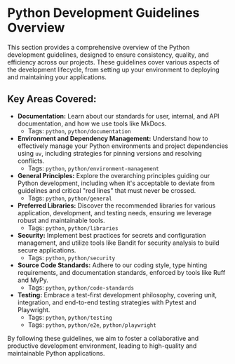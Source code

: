 # Python Development Guidelines Overview

This section provides a comprehensive overview of the Python development guidelines, designed to ensure consistency, quality, and efficiency across our projects. These guidelines cover various aspects of the development lifecycle, from setting up your environment to deploying and maintaining your applications.

## Key Areas Covered:

*   **Documentation:** Learn about our standards for user, internal, and API documentation, and how we use tools like MkDocs.
    *   Tags: `python`, `python/documentation`
*   **Environment and Dependency Management:** Understand how to effectively manage your Python environments and project dependencies using `uv`, including strategies for pinning versions and resolving conflicts.
    *   Tags: `python`, `python/environment-management`
*   **General Principles:** Explore the overarching principles guiding our Python development, including when it's acceptable to deviate from guidelines and critical "red lines" that must never be crossed.
    *   Tags: `python`, `python/general`
*   **Preferred Libraries:** Discover the recommended libraries for various application, development, and testing needs, ensuring we leverage robust and maintainable tools.
    *   Tags: `python`, `python/libraries`
*   **Security:** Implement best practices for secrets and configuration management, and utilize tools like Bandit for security analysis to build secure applications.
    *   Tags: `python`, `python/security`
*   **Source Code Standards:** Adhere to our coding style, type hinting requirements, and documentation standards, enforced by tools like Ruff and MyPy.
    *   Tags: `python`, `python/code-standards`
*   **Testing:** Embrace a test-first development philosophy, covering unit, integration, and end-to-end testing strategies with Pytest and Playwright.
    *   Tags: `python`, `python/testing`
    *   Tags: `python`, `python/e2e`, `python/playwright`

By following these guidelines, we aim to foster a collaborative and productive development environment, leading to high-quality and maintainable Python applications.